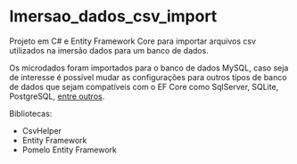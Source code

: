 # Imersao_dados_csv_import
Projeto em C# e Entity Framework Core para importar arquivos csv utilizados na imersão dados para um banco de dados.

Os microdados foram importados para o banco de dados MySQL, caso seja de interesse é possível mudar as configurações para outros tipos de banco de dados que sejam compatíveis com o EF Core como SqlServer, SQLite, PostgreSQL, [entre outros](https://docs.microsoft.com/pt-br/ef/core/providers/?tabs=dotnet-core-cli).

Bibliotecas:
  - CsvHelper
  - Entity Framework
  - Pomelo Entity Framework
